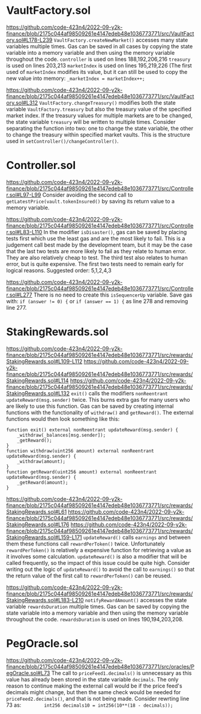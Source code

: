 # VaultFactory.sol
https://github.com/code-423n4/2022-09-y2k-finance/blob/2175c044af98509261e4147edeb48e1036773771/src/VaultFactory.sol#L178-L239
`VaultFactory.createNewMarket()` accesses many state variables multiple times. Gas can be saved in all cases by copying the state variable into a memory variable and then using the memory variable throughout the code.
`controller` is used on lines 188,192,206,216
`treasury` is used on lines 203,213
`marketIndex` is used on lines 195,219,226
(The first used of `marketIndex` modifies its value, but it can still be used to copy the new value into memory: `_marketIndex = marketIndex++;`

https://github.com/code-423n4/2022-09-y2k-finance/blob/2175c044af98509261e4147edeb48e1036773771/src/VaultFactory.sol#L312
`VaultFactory.changeTreasury()` modifies both the state variable `VaultFactory.treasury` but also the treasury value of the specified market index. If the treasury values for multiple markets are to be changed, the state variable `treasury` will be written to multiple times.
Consider separating the function into two: one to change the state variable, the other to change the treasury within specified market vaults. This is the structure used in `setController()/changeController()`. 


# Controller.sol
https://github.com/code-423n4/2022-09-y2k-finance/blob/2175c044af98509261e4147edeb48e1036773771/src/Controller.sol#L97-L99
Consider avoiding the second call to `getLatestPrice(vault.tokenInsured()` by saving its return value to a memory variable.

https://github.com/code-423n4/2022-09-y2k-finance/blob/2175c044af98509261e4147edeb48e1036773771/src/Controller.sol#L83-L110
In the modifier `isDisaster()`, gas can be saved by placing tests first which use the least gas and are the most likely to fail. This is a judgement call best made by the development team, but it may be the case that the last two tests are more likely to fail as they relate to human error. They are also relatively cheap to test. The third test also relates to human error, but is quite expensive. The first two tests need to remain early for logical reasons. Suggested order: 5,1,2,4,3

https://github.com/code-423n4/2022-09-y2k-finance/blob/2175c044af98509261e4147edeb48e1036773771/src/Controller.sol#L277
There is no need to create this `isSequencerUp` variable. Save gas with:
`if (answer != 0) {`
or
`if (answer == 1) {`
as line 278 and removing line 277.


# StakingRewards.sol
https://github.com/code-423n4/2022-09-y2k-finance/blob/2175c044af98509261e4147edeb48e1036773771/src/rewards/StakingRewards.sol#L109-L112
https://github.com/code-423n4/2022-09-y2k-finance/blob/2175c044af98509261e4147edeb48e1036773771/src/rewards/StakingRewards.sol#L114
https://github.com/code-423n4/2022-09-y2k-finance/blob/2175c044af98509261e4147edeb48e1036773771/src/rewards/StakingRewards.sol#L132
`exit()` calls the modifiers `nonReentrant updateReward(msg.sender)` twice. This burns extra gas for many users who are likely to use this function. Gas can be saved by creating internal functions with the functionality of `withdraw()` and `getReward()`. The external functions would then look something like this:
```
function exit() external nonReentrant updateReward(msg.sender) {
	_withdraw(_balances[msg.sender]);
	_getReward();
}
function withdraw(uint256 amount) external nonReentrant updateReward(msg.sender) {
	_withdraw(amount);
}
function getReward(uint256 amount) external nonReentrant updateReward(msg.sender) {
	_getReward(amount);
}
```

https://github.com/code-423n4/2022-09-y2k-finance/blob/2175c044af98509261e4147edeb48e1036773771/src/rewards/StakingRewards.sol#L61
https://github.com/code-423n4/2022-09-y2k-finance/blob/2175c044af98509261e4147edeb48e1036773771/src/rewards/StakingRewards.sol#L176
https://github.com/code-423n4/2022-09-y2k-finance/blob/2175c044af98509261e4147edeb48e1036773771/src/rewards/StakingRewards.sol#L159-L171
`updateReward()` calls `earnings` and between them these functions call `rewardPerToken()` twice. Unfortunately `rewardPerToken()` is relatively a expensive function for retrieving a value as it involves some calculation. `updateReward()` is also a modifier that will be called frequently, so the impact of this issue could be quite high.
Consider writing out the logic of `updateReward()` to avoid the call to `earnings()` so that the return value of the first call to `rewardPerToken()` can be reused.

https://github.com/code-423n4/2022-09-y2k-finance/blob/2175c044af98509261e4147edeb48e1036773771/src/rewards/StakingRewards.sol#L183-L210
`notifyRewardAmount()` accesses the state variable `rewardsDuration` multiple times. Gas can be saved by copying the state variable into a memory variable and then using the memory variable throughout the code.
`rewardsDuration` is used on lines 190,194,203,208.


# PegOracle.sol
https://github.com/code-423n4/2022-09-y2k-finance/blob/2175c044af98509261e4147edeb48e1036773771/src/oracles/PegOracle.sol#L73
The call to `priceFeed1.decimals()` is unnecessary as this value has already been stored in the state variable `decimals`. The only reason to continue making the external call would be if the price feed's decimals might change, but then the same check would be needed for `priceFeed2.decimals()`, and that is not being made.
Consider rewrting line 73 as:
`        int256 decimals10 = int256(10**(18 - decimals));`